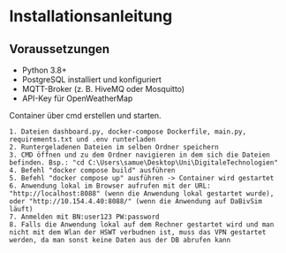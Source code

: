 #  Installationsanleitung

## Voraussetzungen
- Python 3.8+
- PostgreSQL installiert und konfiguriert
- MQTT-Broker (z. B. HiveMQ oder Mosquitto)
- API-Key für OpenWeatherMap

Container über cmd erstellen und starten.

    1. Dateien dashboard.py, docker-compose Dockerfile, main.py, requirements.txt und .env runterladen
    2. Runtergeladenen Dateien im selben Ordner speichern
    3. CMD öffnen und zu dem Ordner navigieren in dem sich die Dateien befinden. Bsp.: "cd C:\Users\samue\Desktop\Uni\DigitaleTechnologien"
    4. Befehl "docker compose build" ausführen
    5. Befehl "docker compose up" ausführen -> Container wird gestartet
    6. Anwendung lokal im Browser aufrufen mit der URL: "http://localhost:8088" (wenn die Anwendung lokal gestartet wurde), oder "http://10.154.4.40:8088/" (wenn die Anwendung auf DaBivSim läuft)
    7. Anmelden mit BN:user123 PW:password
    8. Falls die Anwendung lokal auf dem Rechner gestartet wird und man nicht mit dem Wlan der HSWT verbudnen ist, muss das VPN gestartet werden, da man sonst keine Daten aus der DB abrufen kann

